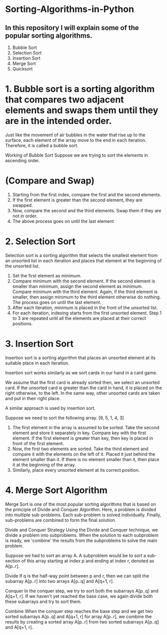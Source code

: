 # Sorting-Algorithms-in-Python

## In this repository I will explain some of the popular sorting algorithms.

1. Bubble Sort
2. Selection Sort
3. Insertion Sort
4. Merge Sort
5. Quicksort

# 1. Bubble sort is a sorting algorithm that compares two adjacent elements and swaps them until they are in the intended order.

Just like the movement of air bubbles in the water that rise up to the surface, each element of the array move to the end in each iteration. Therefore, it is called a bubble sort.

Working of Bubble Sort
Suppose we are trying to sort the elements in ascending order.

# (Compare and Swap)

1. Starting from the first index, compare the first and the second elements.
2. If the first element is greater than the second element, they are swapped.
3. Now, compare the second and the third elements. Swap them if they are not in order.
4. The above process goes on until the last element


# 2. Selection Sort
Selection sort is a sorting algorithm that selects the smallest element from an unsorted list in each iteration and places that element at the beginning of the unsorted list.

1. Set the first element as minimum.
2. Compare minimum with the second element. If the second element is smaller than minimum, assign the second element as minimum. Compare minimum with the third element. Again, if the third element is smaller, then assign minimum to the third element otherwise do nothing. The process goes on until the last element.
3. After each iteration, minimum is placed in the front of the unsorted list.
4. For each iteration, indexing starts from the first unsorted element. Step 1 to 3 are repeated until all the elements are placed at their correct positions.

# 3. Insertion Sort

Insertion sort is a sorting algorithm that places an unsorted element at its suitable place in each iteration.

Insertion sort works similarly as we sort cards in our hand in a card game.

We assume that the first card is already sorted then, we select an unsorted card. If the unsorted card is greater than the card in hand, it is placed on the right otherwise, to the left. In the same way, other unsorted cards are taken and put in their right place.

A similar approach is used by insertion sort.

Suppose we need to sort the following array. 
                        [9, 5, 1, 4, 3]
1. The first element in the array is assumed to be sorted. Take the second element and store it separately in key. Compare key with the first element. If the first element is greater than key, then key is placed in front of the first element.
2. Now, the first two elements are sorted. Take the third element and compare it with the elements on the left of it. Placed it just behind the element smaller than it. If there is no element smaller than it, then place it at the beginning of the array.
3. Similarly, place every unsorted element at its correct position.

# 4. Merge Sort Algorithm

Merge Sort is one of the most popular sorting algorithms that is based on the principle of Divide and Conquer Algorithm.
Here, a problem is divided into multiple sub-problems. Each sub-problem is solved individually. Finally, sub-problems are combined to form the final solution.

Divide and Conquer Strategy
Using the Divide and Conquer technique, we divide a problem into subproblems. When the solution to each subproblem is ready, we 'combine' the results from the subproblems to solve the main problem.

Suppose we had to sort an array A. A subproblem would be to sort a sub-section of this array starting at index p and ending at index r, denoted as A[p..r].

Divide
If q is the half-way point between p and r, then we can split the subarray A[p..r] into two arrays A[p..q] and A[q+1, r].

Conquer
In the conquer step, we try to sort both the subarrays A[p..q] and A[q+1, r]. If we haven't yet reached the base case, we again divide both these subarrays and try to sort them.

Combine
When the conquer step reaches the base step and we get two sorted subarrays A[p..q] and A[q+1, r] for array A[p..r], we combine the results by creating a sorted array A[p..r] from two sorted subarrays A[p..q] and A[q+1, r].

